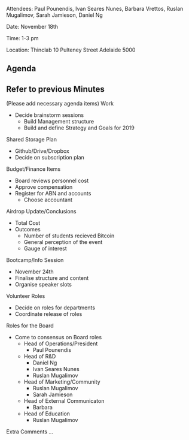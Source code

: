 Attendees: Paul Pounendis, Ivan Seares Nunes, Barbara Vrettos, Ruslan Mugalimov, Sarah Jamieson, Daniel Ng

Date: November 18th

Time: 1-3 pm

Location: Thinclab 10 Pulteney Street Adelaide 5000

Agenda
-----------------------------------------------------------------------------------------------------------------
Refer to previous Minutes
-----------------------------------------------------------------------------------------------------------------

(Please add necessary agenda items)
Work
  - Decide brainstorm sessions
    - Build Management structure
    - Build and define Strategy and Goals for 2019

Shared Storage Plan
  - Github/Drive/Dropbox
  - Decide on subscription plan

Budget/Finance Items
  - Board reviews personnel cost
  - Approve compensation
  - Register for ABN and accounts
    - Choose accountant

Airdrop Update/Conclusions
  - Total Cost
  - Outcomes
    - Number of students recieved Bitcoin
    - General perception of the event
    - Gauge of interest

Bootcamp/Info Session
  - November 24th
  - Finalise structure and content
  - Organise speaker slots

Volunteer Roles
  - Decide on roles for departments
  - Coordinate release of roles

Roles for the Board
  - Come to consensus on Board roles
    - Head of Operations/President
      - Paul Pounendis
    - Head of R&D 
      - Daniel Ng
      - Ivan Seares Nunes
      - Ruslan Mugalimov
    - Head of Marketing/Community
      - Ruslan Mugalimov
      - Sarah Jamieson
    - Head of External Communicaton
      - Barbara
    - Head of Education
      - Ruslan Mugalimov

Extra Comments ...







  
    

